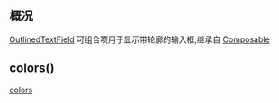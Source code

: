 ## 概况

[OutlinedTextField](/API/UI/Compose/Widget/OutlinedTextField/README.md)
可组合项用于显示带轮廓的输入框,继承自 [Composable](/API/UI/Compose/Widget/Composable/README.md)

## colors()

[colors](colors.md ":include")

